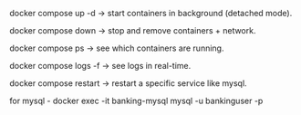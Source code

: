 docker compose up -d → start containers in background (detached mode).

docker compose down → stop and remove containers + network.

docker compose ps → see which containers are running.

docker compose logs -f → see logs in real-time.

docker compose restart <service> → restart a specific service like mysql.




for mysql - 
docker exec -it banking-mysql mysql -u bankinguser -p